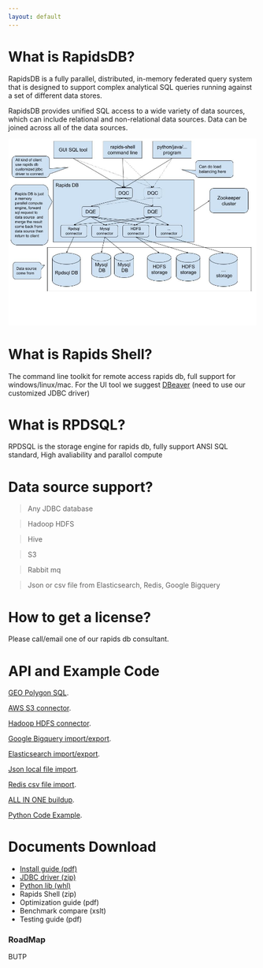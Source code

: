 ```yaml
---
layout: default
---
```


# What is RapidsDB?

RapidsDB is a fully parallel, distributed, in-memory federated query system that is designed to support
complex analytical SQL queries running against a set of different data stores.

RapidsDB provides unified SQL access to a wide variety of data sources, which can include relational and
non-relational data sources. Data can be joined across all of the data sources. 

![Branching](https://github.com/shineyear/rapidsdb.github.io/raw/gh-pages/images/architecture.jpg)


# What is Rapids Shell?

The command line toolkit for remote access rapids db, full support for windows/linux/mac. 
For the UI tool we suggest [DBeaver](https://dbeaver.io) (need to use our customized JDBC driver)

# What is RPDSQL?

RPDSQL is the storage engine for rapids db, fully support ANSI SQL standard, High avaliability
and parallol compute 

# Data source support?

> Any JDBC database

> Hadoop HDFS

> Hive

> S3

> Rabbit mq

> Json or csv file from Elasticsearch, Redis, Google Bigquery

# How to get a license?

Please call/email one of our rapids db consultant.

# API and Example Code

[GEO Polygon SQL](./geo_sql.html).

[AWS S3 connector](./s3_connector.html).

[Hadoop HDFS connector](./geo_sql.html).

[Google Bigquery import/export](./geo_sql.html).

[Elasticsearch import/export](./geo_sql.html).

[Json local file import](./geo_sql.html).

[Redis csv file import](./geo_sql.html).

[ALL IN ONE buildup](./geo_sql.html).

[Python Code Example](./python_example.html).

# Documents Download

*   [Install guide (pdf)](https://github.com/shineyear/rapidsdb.github.io/raw/gh-pages/download/RapidsDB_Installation_and_Management_Guide_Release_v4.2.3.2%20(1).pdf)
*   [JDBC driver (zip)](https://github.com/shineyear/rapidsdb.github.io/raw/gh-pages/download/rapids-jdbc-4.0.6.jar.zip)
*   [Python lib (whl)](https://github.com/shineyear/rapidsdb.github.io/raw/gh-pages/download/pyRDP-4.0.0-py3-none-any.whl)
*   Rapids Shell (zip)
*   Optimization guide (pdf)
*   Benchmark compare (xslt)
*   Testing guide (pdf)

### RoadMap

BUTP




